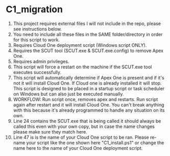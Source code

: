 # C1_migration
1. This project requires external files I will not include in the repo, please see instructions below.
2. You need to include all these files in the SAME folder/directory in order for this script to work.
3. Requires Cloud One deployment script (Windows script ONLY).
4. Requires the SCUT tool (SCUT.exe & SCUT.exe.config) to remove Apex One.
5. Requires admin privileges.
6. This script will force a restart on the machine if the SCUT.exe tool executes successfully.
7. This script will automatically determine if Apex One is present and if it's not it will install Cloud One. If Cloud one is already installed it will stop. This script is designed to be placed in a startup script or task scheduler on Windows but can also just be executed manually.
8. WORKFLOW: Run script once, removes apex and restarts. Run script again after restart and it will install Cloud One. You can't break anything with this because it's already programmed to handle any situation on its own.
9. Line 24 contains the SCUT.exe that is being called it should always be called this even with your own copy, but in case the name changes please make sure they match here.
10. Line 47 is is the name of your Cloud One script to be ran. Please re-name your script like the one shown here "C1_install.ps1" or change the name here to the name of your Cloud One deployment script.
